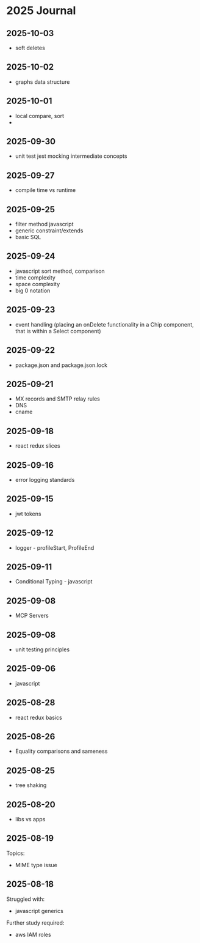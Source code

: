 # 2025 Journal


## 2025-10-03
- soft deletes

## 2025-10-02
- graphs data structure

## 2025-10-01
- local compare, sort
- 
## 2025-09-30
- unit test jest mocking intermediate concepts

## 2025-09-27
- compile time vs runtime

## 2025-09-25
- filter method javascript
- generic constraint/extends
- basic SQL

## 2025-09-24
- javascript sort method, comparison
- time complexity
- space complexity
- big 0 notation

## 2025-09-23
- event handling (placing an onDelete functionality in a Chip component, that is within a Select component)

## 2025-09-22
- package.json and package.json.lock

## 2025-09-21
- MX records and SMTP relay rules
- DNS
- cname

## 2025-09-18
- react redux slices

## 2025-09-16
- error logging standards

## 2025-09-15
- jwt tokens

## 2025-09-12
- logger - profileStart, ProfileEnd

## 2025-09-11
- Conditional Typing - javascript

## 2025-09-08
- MCP Servers

## 2025-09-08
- unit testing principles

## 2025-09-06
- javascript 

## 2025-08-28
- react redux basics

## 2025-08-26
- Equality comparisons and sameness

## 2025-08-25
- tree shaking

## 2025-08-20
- libs vs apps

## 2025-08-19
Topics:
- MIME type issue
  
## 2025-08-18
Struggled with:
- javascript generics

Further study required:
- aws IAM roles


